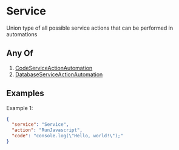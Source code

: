 # Service

Union type of all possible service actions that can be performed in automations

## Any Of

1. [CodeServiceActionAutomation](/docs/automation/action/service/code)
2. [DatabaseServiceActionAutomation](/docs/automation/action/service/database)

## Examples

Example 1:

```json
{
  "service": "Service",
  "action": "RunJavascript",
  "code": "console.log(\"Hello, world!\");"
}
```

